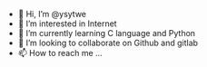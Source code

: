 - 👋 Hi, I’m @ysytwe
- 👀 I’m interested in Internet
- 🌱 I’m currently learning C language and Python
- 💞️ I’m looking to collaborate on Github and gitlab
- 📫 How to reach me ...

<!---
ysytwe/ysytwe is a ✨ special ✨ repository because its `README.md` (this file) appears on your GitHub profile.
You can click the Preview link to take a look at your changes.
--->
